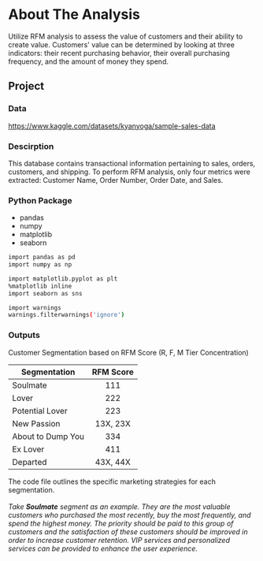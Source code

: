 # About The Analysis
Utilize RFM analysis to assess the value of customers and their ability to create value. Customers' value can be determined by looking at three indicators: their recent purchasing behavior, their overall purchasing frequency, and the amount of money they spend.


## Project
### Data
https://www.kaggle.com/datasets/kyanyoga/sample-sales-data

### Descirption
This database contains transactional information pertaining to sales, orders, customers, and shipping. To perform RFM analysis, only four metrics were extracted: Customer Name, Order Number, Order Date, and Sales.

### Python Package
* pandas
* numpy
* matplotlib
* seaborn

```sh
import pandas as pd
import numpy as np

import matplotlib.pyplot as plt
%matplotlib inline
import seaborn as sns

import warnings
warnings.filterwarnings('ignore')
```

### Outputs
Customer Segmentation based on RFM Score (R, F, M Tier Concentration)

| Segmentation | RFM Score |
| ------------- |:-------------:|
| Soulmate | 111 |
| Lover | 222 |
| Potential Lover | 223 |
| New Passion | 13X, 23X |
| About to Dump You | 334 |
| Ex Lover | 411 |
| Departed | 43X, 44X |

The code file outlines the specific marketing strategies for each segmentation. 
<br><br>
*Take **Soulmate** segment as an example. They are the most valuable customers who purchased the most recently, buy the most frequently, and spend the highest money. The priority should be paid to this group of customers and the satisfaction of these customers should be improved in order to increase customer retention. VIP services and personalized services can be provided to enhance the user experience.*
